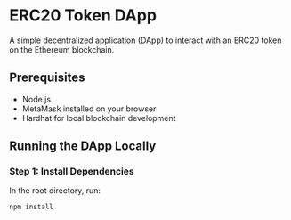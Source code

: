 # ERC20 Token DApp

A simple decentralized application (DApp) to interact with an ERC20 token on the Ethereum blockchain.

## Prerequisites

- Node.js
- MetaMask installed on your browser
- Hardhat for local blockchain development

## Running the DApp Locally

### Step 1: Install Dependencies

In the root directory, run:

```bash
npm install
